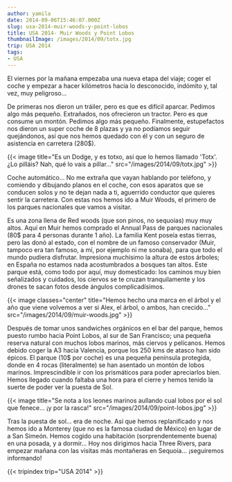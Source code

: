 ```yaml
---
author: yamila
date: 2014-09-06T15:46:07.000Z
slug: usa-2014-muir-woods-y-point-lobos
title: USA 2014- Muir Woods y Point Lobos
thumbnailImage: /images/2014/09/totx.jpg
trip: USA 2014
tags:
- USA
---
```



El viernes por la mañana empezaba una nueva etapa del viaje; coger el coche y empezar a hacer kilómetros hacia lo desconocido, indómito y, tal vez, muy peligroso…

De primeras nos dieron un tráiler, pero es que es difícil aparcar. Pedimos algo más pequeño. Extrañados, nos ofrecieron un tractor. Pero es que consume un montón. Pedimos algo más pequeño. Finalmente, estupefactos nos dieron un super coche de 8 plazas y ya no podíamos seguir quejándonos, así que nos hemos quedado con él y con un seguro de asistencia en carretera (280$).

{{< image title="Es un Dodge, y es totxo, así que lo hemos llamado 'Totx'. ¿Lo pilláis? Nah, qué lo vais a pillar..." src="/images/2014/09/totx.jpg" >}}

Coche automático… No me extraña que vayan hablando por teléfono, y comiendo y dibujando planos en el coche, con esos aparatos que se conducen solos y no te dejan nada a ti, aguerrido conductor que quieres sentir la carretera. Con estas nos hemos ido a Muir Woods, el primero de los parques nacionales que vamos a visitar.

Es una zona llena de Red woods (que son pinos, no sequoias) muy muy altos. Aquí en Muir hemos comprado el Annual Pass de parques nacionales (80$ para 4 personas durante 1 año). La familia Kent poseía estas tierras, pero las donó al estado, con el nombre de un famoso conservador (Muir, tampoco era tan famoso, a mí, por ejemplo ni me sonaba), para que todo el mundo pudiera disfrutar. Impresiona muchísimo la altura de estos árboles; en España no estamos nada acostumbrados a bosques tan altos. Este parque está, como todo por aquí, muy domesticado: los caminos muy bien señalizados y cuidados, los ciervos se te cruzan tranquilamente y los drones te sacan fotos desde ángulos complicadísimos.

{{< image classes="center" title="Hemos hecho una marca en el árbol y el año que viene volvemos a ver si Alex, el árbol, o ambos, han crecido..." src="/images/2014/09/muir-woods.jpg" >}}

Después de tomar unos sandwiches orgánicos en el bar del parque, hemos puesto rumbo hacia Point Lobos, al sur de San Francisco; una pequeña reserva natural con muchos lobos marinos, más ciervos y pelícanos. Hemos debido coger la A3 hacia Valencia, porque los 250 kms de atasco han sido épicos. El parque (10$ por coche) es una pequeña península protegida, donde en 4 rocas (literalmente) se han asentado un montón de lobos marinos. Imprescindible ir con los prismáticos para poder apreciarlos bien. Hemos llegado cuando faltaba una hora para el cierre y hemos tenido la suerte de poder ver la puesta de Sol.

{{< image title="Se nota a los leones marinos aullando cual lobos por el sol que fenece... ¡y por la rasca!" src="/images/2014/09/point-lobos.jpg" >}}

Tras la puesta de sol… era de noche. Así que hemos replanificado y nos hemos ido a Monterey (que no es la famosa ciudad de México) en lugar de a San Simeón. Hemos cogido una habitación (sorprendentemente buena) en una posada, y a dormir… Hoy nos dirigimos hacia Three Rivers, para empezar mañana con las visitas más montañeras en Sequoia… ¡seguiremos informando!

{{< tripindex trip="USA 2014" >}}
